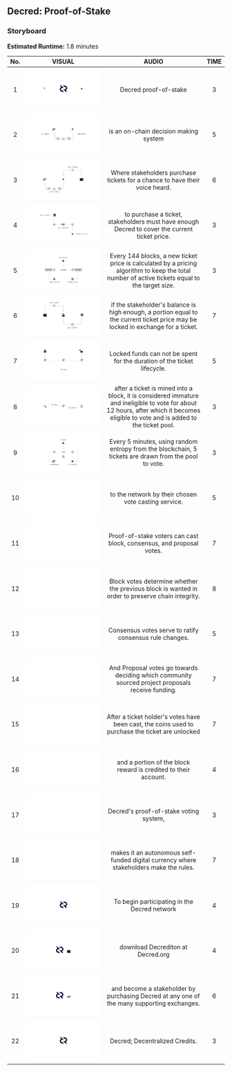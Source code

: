 

## Decred: Proof-of-Stake

### Storyboard
**Estimated Runtime:** 1.8 minutes

No. | VISUAL | AUDIO | TIME
:-: | :----: | :---: | :--:
1 | ![Shot 1](../decredStakeVoting/img/shot_1.svg) | Decred proof-of-stake | 3 
2 | ![Shot 2](../decredStakeVoting/img/shot_2.svg) | is an on-chain decision making system | 5 
3 | ![Shot 3](../decredStakeVoting/img/shot_3.svg) | Where stakeholders purchase tickets for a chance to have their voice heard. | 6 
4 | ![Shot 4](../decredStakeVoting/img/shot_4.svg) | to purchase a ticket, stakeholders must have enough Decred to cover the current ticket price. | 3 
5 | ![Shot 5](../decredStakeVoting/img/shot_5.svg) | Every 144 blocks, a new ticket price is calculated by a pricing algorithm to keep the total number of active tickets equal to the target size. | 3 
6 | ![Shot 6](../decredStakeVoting/img/shot_6.svg) | if the stakeholder's balance is high enough, a portion equal to the current ticket price may be locked in exchange for a ticket. | 7
7 | ![Shot 7](../decredStakeVoting/img/shot_7.svg) | Locked funds can not be spent for the duration of the ticket lifecycle. | 5 
8 | ![Shot 8](../decredStakeVoting/img/shot_8.svg) | after a ticket is mined into a block, it is considered immature and ineligible to vote for about 12 hours, after which it becomes eligible to vote and is added to the ticket pool. | 3 
9 |  ![Shot 9](../decredStakeVoting/img/shot_9.svg) | Every 5 minutes, using random entropy from the blockchain, 5 tickets are drawn from the pool to vote. | 3
10 | ![Shot 10](../decredStakeVoting/img/shot_10.svg) | to the network by their chosen vote casting service. | 5
11 | ![Shot 11](../decredStakeVoting/img/shot_11.svg) | Proof-of-stake voters can cast block, consensus, and proposal votes. | 7 
12 | ![Shot 12](../decredStakeVoting/img/shot_12.svg) | Block votes determine whether the previous block is wanted in order to preserve chain integrity. | 8 
13 | ![Shot 13](../decredStakeVoting/img/shot_13.svg) | Consensus votes serve to ratify consensus rule changes. | 5 
14 | ![Shot 14](../decredStakeVoting/img/shot_14.svg) | And Proposal votes go towards deciding which community sourced project proposals receive funding. | 7
15 |  ![Shot 15](../decredStakeVoting/img/shot_15.svg) | After a ticket holder's votes have been cast, the coins used to purchase the ticket are unlocked | 7 
16 | ![Shot 16](../decredStakeVoting/img/shot_16.svg) | and a portion of the block reward is credited to their account. | 4
17 | ![Shot 17](../decredStakeVoting/img/shot_17.svg) | Decred's proof-of-stake voting system, | 3 
18 | ![Shot 18](../decredStakeVoting/img/shot_18.svg) | makes it an autonomous self-funded digital currency where stakeholders make the rules. | 7 
19 | ![Shot 19](../decredStakeVoting/img/shot_19.svg) | To begin participating in the Decred network | 4 
20 |  ![Shot 20](../decredStakeVoting/img/shot_20.svg) | download Decrediton at Decred.org  | 4 
21 |  ![Shot 21](../decredStakeVoting/img/shot_21.svg) | and become a stakeholder by purchasing Decred at any one of the many supporting exchanges. | 6
22 | ![Shot 22](../decredStakeVoting/img/shot_22.svg) | Decred; Decentralized Credits. | 3
